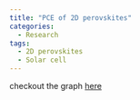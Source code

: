 ```yaml
---
title: "PCE of 2D perovskites"
categories:
  - Research
tags:
  - 2D perovskites
  - Solar cell
---
```

checkout the graph [here](/assets/files/PCE-1.html)